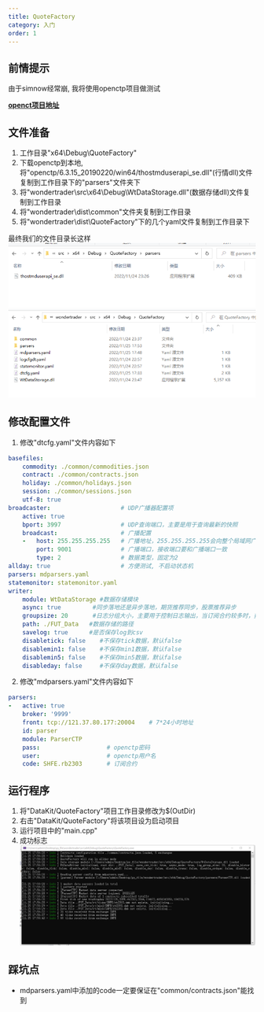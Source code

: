```yaml
---
title: QuoteFactory
category: 入门
order: 1
---
```


## 前情提示
由于simnow经常崩, 我将使用openctp项目做测试

**[openct项目地址](https://github.com/krenx1983/openctp)**

## 文件准备
1. 工作目录"x64\Debug\QuoteFactory"
2. 下载openctp到本地, 将"openctp/6.3.15_20190220/win64/thostmduserapi_se.dll"(行情dll)文件复制到工作目录下的"parsers"文件夹下
3. 将"wondertrader\src\x64\Debug\WtDataStorage.dll"(数据存储dll)文件复制到工作目录
4. 将"wondertrader\dist\common"文件夹复制到工作目录
5. 将"wondertrader\dist\QuoteFactory"下的几个yaml文件复制到工作目录下

最终我们的文件目录长这样
![](../../images/202211251755.png)
![](../../images/202211251756.png)

## 修改配置文件
1. 修改"dtcfg.yaml"文件内容如下

```yaml
basefiles:
    commodity: ./common/commodities.json
    contract: ./common/contracts.json
    holiday: ./common/holidays.json
    session: ./common/sessions.json
    utf-8: true
broadcaster:                    # UDP广播器配置项
    active: true
    bport: 3997                 # UDP查询端口，主要是用于查询最新的快照
    broadcast:                  # 广播配置
    -   host: 255.255.255.255   # 广播地址，255.255.255.255会向整个局域网广播，但是受限于路由器
        port: 9001              # 广播端口，接收端口要和广播端口一致
        type: 2                 # 数据类型，固定为2
allday: true                    # 方便测试, 不启动状态机
parsers: mdparsers.yaml
statemonitor: statemonitor.yaml
writer:
    module: WtDataStorage #数据存储模块
    async: true         #同步落地还是异步落地，期货推荐同步，股票推荐异步
    groupsize: 20       #日志分组大小，主要用于控制日志输出，当订阅合约较多时，推荐1000以上，当订阅的合约数较少时，推荐100以内
    path: ./FUT_Data   #数据存储的路径
    savelog: true      #是否保存log到csv
    disabletick: false    #不保存tick数据，默认false
    disablemin1: false    #不保存min1数据，默认false
    disablemin5: false    #不保存min5数据，默认false
    disableday: false     #不保存day数据，默认false
```

2. 修改"mdparsers.yaml"文件内容如下

```yaml
parsers:
-   active: true
    broker: '9999'
    front: tcp://121.37.80.177:20004    # 7*24小时地址
    id: parser
    module: ParserCTP
    pass:                   # openctp密码
    user:                   # openctp用户名
    code: SHFE.rb2303       # 订阅合约
```

## 运行程序
1. 将"DataKit/QuoteFactory"项目工作目录修改为$(OutDir)
2. 右击"DataKit/QuoteFactory"将该项目设为启动项目
3. 运行项目中的"main.cpp"
4. 成功标志
![](../../images/202211251757.png)

## 踩坑点
- mdparsers.yaml中添加的code一定要保证在"common/contracts.json"能找到
